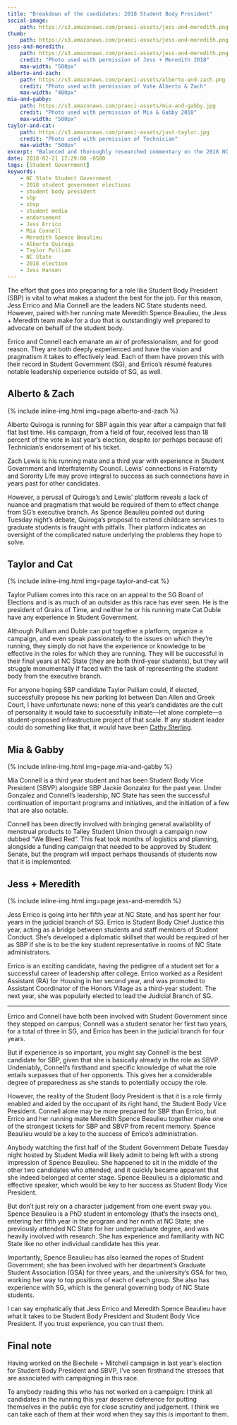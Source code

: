 ```yaml
---
title: "Breakdown of the candidates: 2018 Student Body President"
social-image:
    path: https://s3.amazonaws.com/praeci-assets/jess-and-meredith.png
thumb:
    path: https://s3.amazonaws.com/praeci-assets/jess-and-meredith.png
jess-and-meredith:
    path: https://s3.amazonaws.com/praeci-assets/jess-and-meredith.png
    credit: "Photo used with permission of Jess + Meredith 2018"
    max-width: "500px"
alberto-and-zach:
    path: https://s3.amazonaws.com/praeci-assets/alberto-and-zach.png
    credit: "Photo used with permission of Vote Alberto & Zach"
    max-width: "400px"
mia-and-gabby:
    path: https://s3.amazonaws.com/praeci-assets/mia-and-gabby.jpg
    credit: "Photo used with permission of Mia & Gabby 2018"
    max-width: "500px"
taylor-and-cat:
    path: https://s3.amazonaws.com/praeci-assets/just-taylor.jpg
    credit: "Photo used with permission of Technician"
    max-width: "500px"
excerpt: "Balanced and thoroughly researched commentary on the 2018 NC State Student Body President campaigns"
date: 2018-02-21 17:29:00 -0500
tags: [Student Government]
keywords:
    - NC State Student Government
    - 2018 student government elections
    - student body president
    - sbp
    - sbvp
    - student media
    - endorsement
    - Jess Errico
    - Mia Connell
    - Meredith Spence Beaulieu
    - Alberto Quiroga
    - Taylor Pulliam
    - NC State
    - 2018 election
    - Jess Hansen
---
```


The effort that goes into preparing for a role like Student Body President (SBP) is vital to what makes a student the best for the job. For this reason, Jess Errico and Mia Connell are the leaders NC State students need. However, paired with her running mate Meredith Spence Beaulieu, the Jess + Meredith team make for a duo that is outstandingly well prepared to advocate on behalf of the student body.

Errico and Connell each emanate an air of professionalism, and for good reason. They are both deeply experienced and have the vision and pragmatism it takes to effectively lead. Each of them have proven this with their record in Student Government (SG), and Errico’s résumé features notable leadership experience outside of SG, as well.

## Alberto & Zach

{% include inline-img.html img=page.alberto-and-zach %}

Alberto Quiroga is running for SBP again this year after a campaign that fell flat last time. His campaign, from a field of four, received less than 18 percent of the vote in last year’s election, despite (or perhaps because of) Technician’s endorsement of his ticket.

Zach Lewis is his running mate and a third year with experience in Student Government and Interfraternity Council. Lewis’ connections in Fraternity and Sorority Life may prove integral to success as such connections have in years past for other candidates.

However, a perusal of Quiroga’s and Lewis’ platform reveals a lack of nuance and pragmatism that would be required of them to effect change from SG’s executive branch. As Spence Beaulieu pointed out during Tuesday night’s debate, Quiroga’s proposal to extend childcare services to graduate students is fraught with pitfalls. Their platform indicates an oversight of the complicated nature underlying the problems they hope to solve.

## Taylor and Cat

{% include inline-img.html img=page.taylor-and-cat %}

Taylor Pulliam comes into this race on an appeal to the SG Board of Elections and is as much of an outsider as this race has ever seen. He is the president of Grains of Time, and neither he or his running mate Cat Duble have any experience in Student Government.

Although Pulliam and Duble can put together a platform, organize a campaign, and even speak passionately to the issues on which they’re running, they simply do not have the experience or knowledge to be effective in the roles for which they are running. They will be successful in their final years at NC State (they are both third-year students), but they will struggle monumentally if faced with the task of representing the student body from the executive branch.

For anyone hoping SBP candidate Taylor Pulliam could, if elected, successfully propose his new parking lot between Dan Allen and Greek Court, I have unfortunate news: none of this year’s candidates are the cult of personality it would take to successfully initiate—let alone complete—a student-proposed infrastructure project of that scale. If any student leader could do something like that, it would have been [Cathy Sterling](https://soh.omeka.chass.ncsu.edu/exhibits/show/1970-cathysterling).

## Mia & Gabby

{% include inline-img.html img=page.mia-and-gabby %}

Mia Connell is a third year student and has been Student Body Vice President (SBVP) alongside SBP Jackie Gonzalez for the past year. Under Gonzalez and Connell’s leadership, NC State has seen the successful continuation of important programs and initiatives, and the initiation of a few that are also notable.

Connell has been directly involved with bringing general availability of menstrual products to Talley Student Union through a campaign now dubbed “We Bleed Red”. This feat took months of logistics and planning, alongside a funding campaign that needed to be approved by Student Senate, but the program will impact perhaps thousands of students now that it is implemented.

## Jess + Meredith

{% include inline-img.html img=page.jess-and-meredith %}

Jess Errico is going into her fifth year at NC State, and has spent her four years in the judicial branch of SG. Errico is Student Body Chief Justice this year, acting as a bridge between students and staff members of Student Conduct. She’s developed a diplomatic skillset that would be required of her as SBP if she is to be the key student representative in rooms of NC State administrators.

Errico is an exciting candidate, having the pedigree of a student set for a successful career of leadership after college. Errico worked as a Resident Assistant (RA) for Housing in her second year, and was promoted to Assistant Coordinator of the Honors Village as a third-year student. The next year, she was popularly elected to lead the Judicial Branch of SG.

* * *

Errico and Connell have both been involved with Student Government since they stepped on campus; Connell was a student senator her first two years, for a total of three in SG, and Errico has been in the judicial branch for four years.

But if experience is so important, you might say Connell is the best candidate for SBP, given that she is basically already in the role as SBVP. Undeniably, Connell’s firsthand and specific knowledge of what the role entails surpasses that of her opponents. This gives her a considerable degree of preparedness as she stands to potentially occupy the role.

However, the reality of the Student Body President is that it is a role firmly enabled and aided by the occupant of its right hand, the Student Body Vice President. Connell alone may be more prepared for SBP than Errico, but Errico and her running mate Meredith Spence Beaulieu together make one of the strongest tickets for SBP and SBVP from recent memory. Spence Beaulieu would be a key to the success of Errico’s administration.

Anybody watching the first half of the Student Government Debate Tuesday night hosted by Student Media will likely admit to being left with a strong impression of Spence Beaulieu. She happened to sit in the middle of the other two candidates who attended, and it quickly became apparent that she indeed belonged at center stage. Spence Beaulieu is a diplomatic and effective speaker, which would be key to her success as Student Body Vice President. 

But don’t just rely on a character judgement from one event sway you. Spence Beaulieu is a PhD student in entomology (that’s the insects one), entering her fifth year in the program and her ninth at NC State; she previously attended NC State for her undergraduate degree, and was heavily involved with research. She has experience and familiarity with NC State like no other individual candidate has this year.

Importantly, Spence Beaulieu has also learned the ropes of Student Government; she has been involved with her department’s Graduate Student Association (GSA) for three years, and the university’s GSA for two, working her way to top positions of each of each group. She also has experience with SG, which is the general governing body of NC State students.

I can say emphatically that Jess Errico and Meredith Spence Beaulieu have what it takes to be Student Body President and Student Body Vice President. If you trust experience, you can trust them.

## Final note

Having worked on the Biechele + Mitchell campaign in last year’s election for Student Body President and SBVP, I’ve seen firsthand the stresses that are associated with campaigning in this race.

To anybody reading this who has not worked on a campaign: I think all candidates in the running this year deserve deference for putting themselves in the public eye for close scrutiny and judgement. I think we can take each of them at their word when they say this is important to them.
